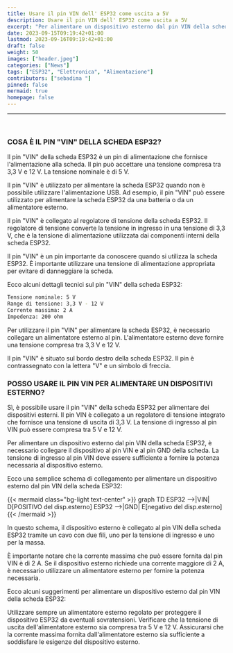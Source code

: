 ```yaml
---
title: Usare il pin VIN dell' ESP32 come uscita a 5V
description: Usare il pin VIN dell' ESP32 come uscita a 5V
excerpt: "Per alimentare un dispositivo esterno dal pin VIN della scheda ESP32, è necessario collegare il dispositivo al pin VIN e al pin GND della scheda. La tensione di ingresso al pin VIN deve essere sufficiente a fornire la potenza necessaria..."
date: 2023-09-15T09:19:42+01:00
lastmod: 2023-09-16T09:19:42+01:00
draft: false
weight: 50
images: ["header.jpeg"]
categories: ["News"]
tags: ["ESP32", "Elettronica", "Alimentazione"]
contributors: ["sebadima "]
pinned: false
mermaid: true
homepage: false
---
```

<hr>
<br>


### COSA È IL PIN "VIN" DELLA SCHEDA ESP32?

Il pin "VIN" della scheda ESP32 è un pin di alimentazione che fornisce l'alimentazione alla scheda. Il pin può accettare una tensione compresa tra 3,3 V e 12 V. La tensione nominale è di 5 V.

Il pin "VIN" è utilizzato per alimentare la scheda ESP32 quando non è possibile utilizzare l'alimentazione USB. Ad esempio, il pin "VIN" può essere utilizzato per alimentare la scheda ESP32 da una batteria o da un alimentatore esterno.

Il pin "VIN" è collegato al regolatore di tensione della scheda ESP32. Il regolatore di tensione converte la tensione in ingresso in una tensione di 3,3 V, che è la tensione di alimentazione utilizzata dai componenti interni della scheda ESP32.

Il pin "VIN" è un pin importante da conoscere quando si utilizza la scheda ESP32. È importante utilizzare una tensione di alimentazione appropriata per evitare di danneggiare la scheda.

Ecco alcuni dettagli tecnici sul pin "VIN" della scheda ESP32:

```bash
Tensione nominale: 5 V
Range di tensione: 3,3 V - 12 V
Corrente massima: 2 A
Impedenza: 200 ohm
```

Per utilizzare il pin "VIN" per alimentare la scheda ESP32, è necessario collegare un alimentatore esterno al pin. L'alimentatore esterno deve fornire una tensione compresa tra 3,3 V e 12 V.

Il pin "VIN" è situato sul bordo destro della scheda ESP32. Il pin è contrassegnato con la lettera "V" e un simbolo di freccia.

### POSSO USARE IL PIN VIN PER ALIMENTARE UN DISPOSITIVI ESTERNO?

Sì, è possibile usare il pin "VIN" della scheda ESP32 per alimentare dei dispositivi esterni. Il pin VIN è collegato a un regolatore di tensione integrato che fornisce una tensione di uscita di 3,3 V. La tensione di ingresso al pin VIN può essere compresa tra 5 V e 12 V.

Per alimentare un dispositivo esterno dal pin VIN della scheda ESP32, è necessario collegare il dispositivo al pin VIN e al pin GND della scheda. La tensione di ingresso al pin VIN deve essere sufficiente a fornire la potenza necessaria al dispositivo esterno.

Ecco una semplice schema di collegamento per alimentare un dispositivo esterno dal pin VIN della scheda ESP32:


{{< mermaid class="bg-light text-center" >}}
graph TD
  ESP32 -->|VIN| D[POSITIVO del disp.esterno]
  ESP32 -->|GND| E[negativo del disp.esterno]
{{< /mermaid >}}


In questo schema, il dispositivo esterno è collegato al pin VIN della scheda ESP32 tramite un cavo con due fili, uno per la tensione di ingresso e uno per la massa.

È importante notare che la corrente massima che può essere fornita dal pin VIN è di 2 A. Se il dispositivo esterno richiede una corrente maggiore di 2 A, è necessario utilizzare un alimentatore esterno per fornire la potenza necessaria.

Ecco alcuni suggerimenti per alimentare un dispositivo esterno dal pin VIN della scheda ESP32:

Utilizzare sempre un alimentatore esterno regolato per proteggere il dispositivo ESP32 da eventuali sovratensioni.
Verificare che la tensione di uscita dell'alimentatore esterno sia compresa tra 5 V e 12 V.
Assicurarsi che la corrente massima fornita dall'alimentatore esterno sia sufficiente a soddisfare le esigenze del dispositivo esterno.
